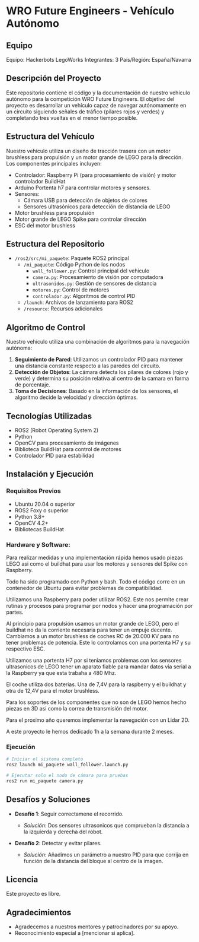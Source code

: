 # WRO Future Engineers - Vehículo Autónomo

## Equipo
Equipo: Hackerbots LegoWorks
Integrantes: 3
País/Región: España/Navarra

## Descripción del Proyecto
Este repositorio contiene el código y la documentación de nuestro vehículo autónomo para la competición WRO Future Engineers. El objetivo del proyecto es desarrollar un vehículo capaz de navegar autónomamente en un circuito siguiendo señales de tráfico (pilares rojos y verdes) y completando tres vueltas en el menor tiempo posible.

## Estructura del Vehículo
Nuestro vehículo utiliza un diseño de tracción trasera con un motor brushless para propulsión y un motor grande de LEGO para la dirección. Los componentes principales incluyen:

- Controlador: Raspberry Pi (para procesamiento de visión) y motor controlador BuildHat
- Arduino Portenta h7 para controlar motores y sensores. 
- Sensores:
  - Cámara USB para detección de objetos de colores
  - Sensores ultrasónicos para detección de distancia de LEGO
- Motor brushless para propulsión
- Motor grande de LEGO Spike para controlar dirección
- ESC del motor brushless

## Estructura del Repositorio
- `/ros2/src/mi_paquete`: Paquete ROS2 principal
  - `/mi_paquete`: Código Python de los nodos
    - `wall_follower.py`: Control principal del vehículo
    - `camera.py`: Procesamiento de visión por computadora
    - `ultrasonidos.py`: Gestión de sensores de distancia
    - `motores.py`: Control de motores
    - `controlador.py`: Algoritmos de control PID
  - `/launch`: Archivos de lanzamiento para ROS2
  - `/resource`: Recursos adicionales

## Algoritmo de Control
Nuestro vehículo utiliza una combinación de algoritmos para la navegación autónoma:

1. **Seguimiento de Pared**: Utilizamos un controlador PID para mantener una distancia constante respecto a las paredes del circuito.
2. **Detección de Objetos**: La cámara detecta los pilares de colores (rojo y verde) y determina su posición relativa al centro de la camara en forma de porcentaje.
3. **Toma de Decisiones**: Basado en la información de los sensores, el algoritmo decide la velocidad y dirección óptimas.

## Tecnologías Utilizadas
- ROS2 (Robot Operating System 2)
- Python
- OpenCV para procesamiento de imágenes
- Biblioteca BuildHat para control de motores
- Controlador PID para estabilidad

## Instalación y Ejecución

### Requisitos Previos
- Ubuntu 20.04 o superior
- ROS2 Foxy o superior
- Python 3.8+
- OpenCV 4.2+
- Bibliotecas BuildHat

### Hardware y Software:

Para realizar medidas y una implementación rápida hemos usado piezas LEGO asi como el buildhat para usar los motores y sensores del Spike con Raspberry. 

Todo ha sido programado con Python y bash. Todo el código corre en un contenedor de Ubuntu para evitar problemas de compatibilidad. 

Utilizamos una Raspberry para poder utilizar ROS2. Este nos permite crear rutinas y procesos para programar por nodos y hacer una programación por partes.

Al principio para propulsión usamos un motor grande de LEGO, pero el buildhat no da la corriente necesaria para tener un empuje decente. Cambiamos a un motor brushless de coches RC de 20.000 KV para no tener problemas de potencia. Este lo controlamos con una portenta H7 y su respectivo ESC. 

Utilizamos una portenta H7 por si teniamos problemas con los sensores ultrasonicos de LEGO tener un aparato fiable para mandar datos via serial a la Raspberry ya que esta trabaha a 480 Mhz. 

El coche utiliza dos baterias. Una de 7,4V para la raspberry y el buildhat y otra de 12,4V para el motor brushless. 

Para los soportes de los componentes que no son de LEGO hemos hecho piezas en 3D asi como la correa de transmisión del motor. 

Para el proximo año queremos implementar la navegación con un Lidar 2D. 

A este proyecto le hemos dedicado 1h a la semana durante 2 meses. 

### Ejecución
```bash
# Iniciar el sistema completo
ros2 launch mi_paquete wall_follower.launch.py

# Ejecutar solo el nodo de cámara para pruebas
ros2 run mi_paquete camera.py
```

## Desafíos y Soluciones
- **Desafío 1**: Seguir correctamene el recorrido.
  - *Solución*: Dos sensores ultrasonicos que comprueban la distancia a la izquierda y derecha del robot. 
  
- **Desafío 2**: Detectar y evitar pilares.
  - *Solución*: Añadimos un parámetro a nuestro PID para que corrija en función de la distancia del bloque al centro de la imagen. 


## Licencia
Este proyecto es libre.

## Agradecimientos
- Agradecemos a nuestros mentores y patrocinadores por su apoyo.
- Reconocimiento especial a [mencionar si aplica]. 
